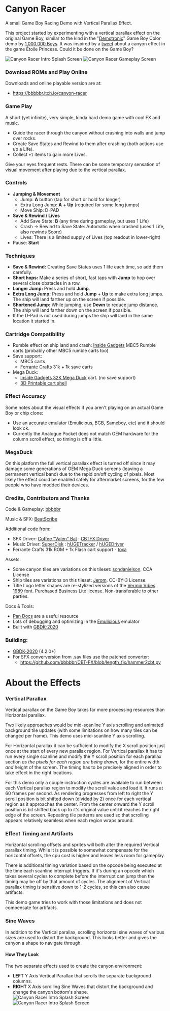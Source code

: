
# Canyon Racer

A small Game Boy Racing Demo with Vertical Parallax Effect.

This project started by experimenting with a vertical parallax effect on the original Game Boy, similar to the kind in the "[Demotronic](https://demozoo.org/productions/20662/)" Game Boy Color demo by [1.000.000 Boys](https://demozoo.org/productions/20662/). It was inspired by a [tweet](https://twitter.com/_Kimimi/status/1493231550040793092) about a canyon effect in the game Étoile Princess. Could it be done on the Game Boy?

![Canyon Racer Intro Splash Screen](/info/canyon_racer_intro_splash.png)
![Canyon Racer Gameplay Screen](/info/canyon_racer_gameplay.png)

### Download ROMs and Play Online

Downloads and online playable version are at:
* https://bbbbbr.itch.io/canyon-racer


### Game Play
A short (yet infinite), very simple, kinda hard demo game with cool FX and music.

- Guide the racer through the canyon without crashing into walls and jump over rocks.
- Create Save States and Rewind to them after crashing (both actions use up a Life).
- Collect `+1` items to gain more Lives.

Give your eyes frequent rests. There can be some temporary sensation of visual movement after playing due to the vertical parallax.

### Controls
- **Jumping & Movement**
  - Jump: **A** button (tap for short or hold for longer)
  - Extra Long Jump: **A** + **Up** (required for some long jumps)
  - Move Ship: D-PAD
- **Save & Rewind / Lives**
  - Add Save State: **B** (any time during gameplay, but uses 1 Life)
  - Crash -> Rewind to Save State: Automatic when crashed (uses 1 Life, also rewinds Score)
  - Lives: There is a limited supply of Lives (top readout in lower-right)
- Pause: **Start**

### Techniques
- **Save & Rewind:** Creating Save States uses 1 life each time, so add them carefully.
- **Short hops:** Make a series of short, fast taps with **Jump** to hop over several close obstacles in a row.
- **Longer Jump:** Press and hold **Jump**.
- **Extra Long Jump:** Press and hold **Jump** + **Up** to make extra long jumps. The ship will land farther up on the screen if possible.
- **Shortened Jump:** While jumping, use **Down** to reduce jump distance. The ship will land farther down on the screen if possible.
- If the D-Pad is not used during jumps the ship will land in the same location it started in.


### Cartridge Compatibility
- Rumble effect on ship land and crash: [Inside Gadgets](https://shop.insidegadgets.com/) MBC5 Rumble carts (probably other MBC5 rumble carts too)
- Save support:
  - MBC5 carts
  - [Ferrante Crafts](https://ferrantecrafts.com/) 31k + 1k save carts
- Mega Duck:
  - [Inside Gadgets 32K Mega Duck](https://shop.insidegadgets.com/product/megaduck-32kb-flash-cart/) cart. (no save support)
  - [3D Printable cart shell](https://github.com/bbbbbr/megaduck_cartridge_shell)


### Effect Accuracy
Some notes about the visual effects if you aren't playing on an actual Game Boy or chip clone:
  - Use an accurate emulator (Emulicious, BGB, Sameboy, etc) and it should look ok.
  - Currently the Analogue Pocket does not match OEM hardware for the column scroll effect, so timing is off a little.


### MegaDuck
On this platform the full vertical parallax effect is turned off since it may damage some generations of OEM Mega Duck screens (leaving a permanent vertical band) due to the rapid on/off cycling of pixels. Most likely the effect could be enabled safely for aftermarket screens, for the few people who have modded their devices.


### Credits, Contributors and Thanks
Code & Gameplay: [bbbbbr](https://twitter.com/0xbbbbbr)

Music & SFX: [BeatScribe](https://twitter.com/beatscribemusic)

Additional code from:
  - SFX Driver: [Coffee "Valen" Bat](https://twitter.com/cofebbat) : [CBTFX Driver](https://github.com/datguywitha3ds/CBT-FX)
  - Music Driver: [SuperDisk](https://github.com/SuperDisk) : [hUGETracker](https://github.com/SuperDisk/hUGETracker) / [hUGEDriver](https://github.com/SuperDisk/)
  - Ferrante Crafts 31k ROM + 1k Flash cart support - [toxa](https://github.com/untoxa/)

Assets:
  - Some canyon tiles are variations on this tileset: [sondanielson](https://sondanielson.itch.io/gameboy-simple-rpg-tileset). CCA License
  - Ship tiles are variations on this tileset: [Jerom](https://opengameart.org/content/retro-spaceships). CC-BY-3 License.
  - Title Logo letter shapes are re-stylized versions of the [Vermin Vibes 1989](https://nalgames.com/fonts/vermin-vibes-1989) font. Purchased Business Lite license. Non-transferable to other parties.

Docs & Tools:
  - [Pan Docs](https://gbdev.io/pandocs/) are a useful resource
  - Lots of debugging and optimizing in the [Emulicious](https://emulicious.net/) emulator
  - Built with [GBDK-2020](https://github.com/gbdk-2020/gbdk-2020)


### Building:
* [GBDK-2020](https://github.com/gbdk-2020/gbdk-2020) (4.2.0+)
* For SFX converversion from .sav files use the patched converter:
  - https://github.com/bbbbbr/CBT-FX/blob/length_fix/hammer2cbt.py


# About the Effects

### Vertical Parallax
Vertical parallax on the Game Boy takes far more processing resources than Horizontal parallax.

Two likely approaches would be mid-scanline Y axis scrolling and animated background tile updates (with some limitations on how many tiles can be changed per frame). This demo uses mid-scanline Y axis scrolling.

For Horizontal parallax it can be sufficient to modify the X scroll position just once at the start of every new parallax region. For Vertical parallax it has to run every single scanline and modify the Y scroll position for each parallax section _as the pixels for each region are being drawn_, for the entire width _and_ height of the screen. The timing has to be precisely aligned in order to take effect in the right locations.

For this demo only a couple instruction cycles are available to run between each Vertical parallax region to modify the scroll value and load it. It runs at 60 frames per second. As rendering progresses from left to right the Y scroll position is bit shifted down (divided by 2) once for each vertical region as it approaches the center. From the center onward the Y scroll position is bit shifted back up to it's original value until it reaches the right edge of the screen. Repeating tile patterns are used so that scrolling appears relatively seamless when each region wraps around.

### Effect Timing and Artifacts
Horizontal scrolling offsets and sprites will both alter the required Vertical parallax timing. While it is possible to somewhat compensate for the horizontal offsets, the cpu cost is higher and leaves less room for gameplay. 

There is additional timing variation based on the opcode being executed at the time each scanline interrupt triggers. If it's during an opcode which takes several cycles to complete before the interrupt can jump then the timing may be off by that amount of cycles. The alignment of Vertical parallax timing is sensitive down to 1-2 cycles, so this can also cause artifacts.

This demo game tries to work with those limitations and does not compensate for artifacts.

### Sine Waves
In addition to the Vertical parallax, scrolling horizontal sine waves of various sizes are used to distort the background. This looks better and gives the canyon a shape to navigate through.

#### How They Look
The two separate effects used to create the canyon environment:

* **LEFT** Y Axis Vertical Parallax that scrolls the separate background columns.
* **RIGHT** X Axis scrolling Sine Waves that distort the background and change the canyon bottom's shape.
![Canyon Racer Intro Splash Screen](/info/bg_scy_parallax_scrolling.gif)
![Canyon Racer Intro Splash Screen](/info/bg_scx_wave_scrolling.gif)
